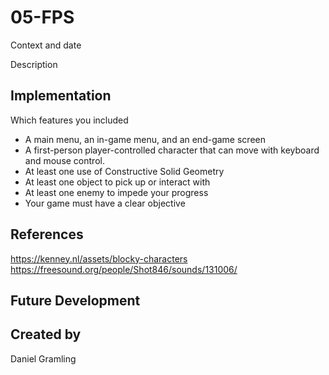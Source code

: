 # 05-FPS
Context and date

Description



## Implementation
Which features you included
* A main menu, an in-game menu, and an end-game screen
* A first-person player-controlled character that can move with keyboard and mouse control.
* At least one use of Constructive Solid Geometry
* At least one object to pick up or interact with
* At least one enemy to impede your progress
* Your game must have a clear objective
## References

https://kenney.nl/assets/blocky-characters
https://freesound.org/people/Shot846/sounds/131006/

## Future Development

## Created by 
Daniel Gramling
